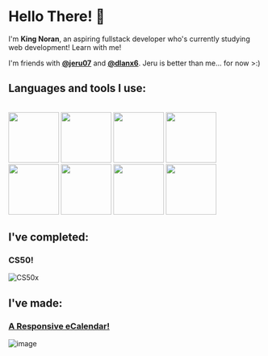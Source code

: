 
# Hello There! 👋

I'm **King Noran**, an aspiring fullstack developer who's currently studying web development! Learn with me!

I'm friends with **[@jeru07](https://github.com/jeru7)** and **[@dlanx6](https://github.com/dlanx6)**. Jeru is better than me... for now >:)

## Languages and tools I use:
<br>
<img width="100" height="100" src="https://github.com/KingNoran/KingNoran/assets/108130291/9ef8804c-1803-4bff-a3b2-60302801370c" >
<img width="100" height="100" src="https://github.com/KingNoran/KingNoran/assets/108130291/85fb7cb9-f50a-4c14-9795-390a8932f060" >
<img width="100" height="100" src="https://github.com/KingNoran/KingNoran/assets/108130291/49180952-a1c8-47fd-b892-3ada94a84e6b" >
<img width="100" height="100" src="https://github.com/KingNoran/KingNoran/assets/108130291/2aea6779-9c50-41d3-97ec-965c394e98d4" >
<img width="100" height="100" src="https://github.com/KingNoran/KingNoran/assets/108130291/2eda48ea-1fc0-4ff5-8b9d-e44af7d88ffa" >
<img width="100" height="100" src="https://github.com/KingNoran/KingNoran/assets/108130291/51ce0f46-7539-424b-a8c9-fbf6b093b0eb" >
<img width="100" height="100" src="https://github.com/KingNoran/KingNoran/assets/108130291/fb0e3a4e-9bf9-430c-a334-8fe99daa89a7" >
<img width="100" height="100" src="https://github.com/KingNoran/KingNoran/assets/108130291/2d8fb062-2ddd-4147-a0a4-d322532ea797" >

## I've completed:

### CS50!
![CS50x](https://github.com/KingNoran/KingNoran/assets/108130291/4e89b302-959e-47d7-90d0-3669d04c92dd)

## I've made:

### [A Responsive eCalendar!](https://kingnoran.github.io/eCalendar/)
![image](https://github.com/KingNoran/KingNoran/assets/108130291/8c43ed51-ac59-48c7-b43e-fbef63c7d54b)

